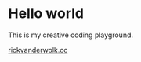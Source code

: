 # Hello world

This is my creative coding playground.

[rickvanderwolk.cc](https://rickvanderwolk.cc)
